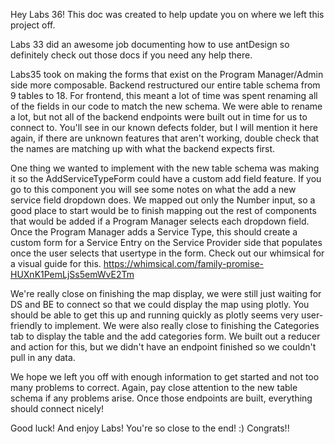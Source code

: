 Hey Labs 36! This doc was created to help update you on where we left this project off.

Labs 33 did an awesome job documenting how to use antDesign so definitely check out those docs if you need any help there.

Labs35 took on making the forms that exist on the Program Manager/Admin side more composable. Backend restructured our entire table schema from 9 tables to 18.
For frontend, this meant a lot of time was spent renaming all of the fields in our code to match the new schema. We were able to rename a lot, but not all of the backend endpoints were built out in time for us to connect to. You'll see in our known defects folder, but I will mention it here again, if there are unknown features that aren't working, double check that the names are matching up with what the backend expects first.

One thing we wanted to implement with the new table schema was making it so the AddServiceTypeForm could have a custom add field feature. If you go to this component you will see some notes on what the add a new service field dropdown does. We mapped out only the Number input, so a good place to start would be to finish mapping out the rest of components that would be added if a Program Manager selects each dropdown field. Once the Program Manager adds a Service Type, this should create a custom form for a Service Entry on the Service Provider side that populates once the user selects that usertype in the form. Check out our whimsical for a visual guide for this. https://whimsical.com/family-promise-HUXnK1PemLjSs5emWvE2Tm

We're really close on finishing the map display, we were still just waiting for DS and BE to connect so that we could display the map using plotly. You should be able to get this up and running quickly as plotly seems very user-friendly to implement.
We were also really close to finishing the Categories tab to display the table and the add categories form. We built out a reducer and action for this, but we didn't have an endpoint finished so we couldn't pull in any data.

We hope we left you off with enough information to get started and not too many problems to correct. Again, pay close attention to the new table schema if any problems arise. Once those endpoints are built, everything should connect nicely!

Good luck! And enjoy Labs! You're so close to the end! :) Congrats!!
